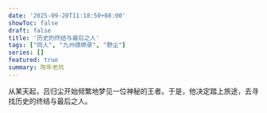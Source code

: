 ```yaml
---
date: '2025-09-20T11:18:50+08:00'
showToc: false
draft: false
title: '历史的终结与最后之人'
tags: ["同人", "九州缥缈录", "野尘"]
series: []
featured: true
summary: 陈年老坑
---
```


从某天起，吕归尘开始频繁地梦见一位神秘的王者。于是，他决定踏上旅途，去寻找历史的终结与最后之人。